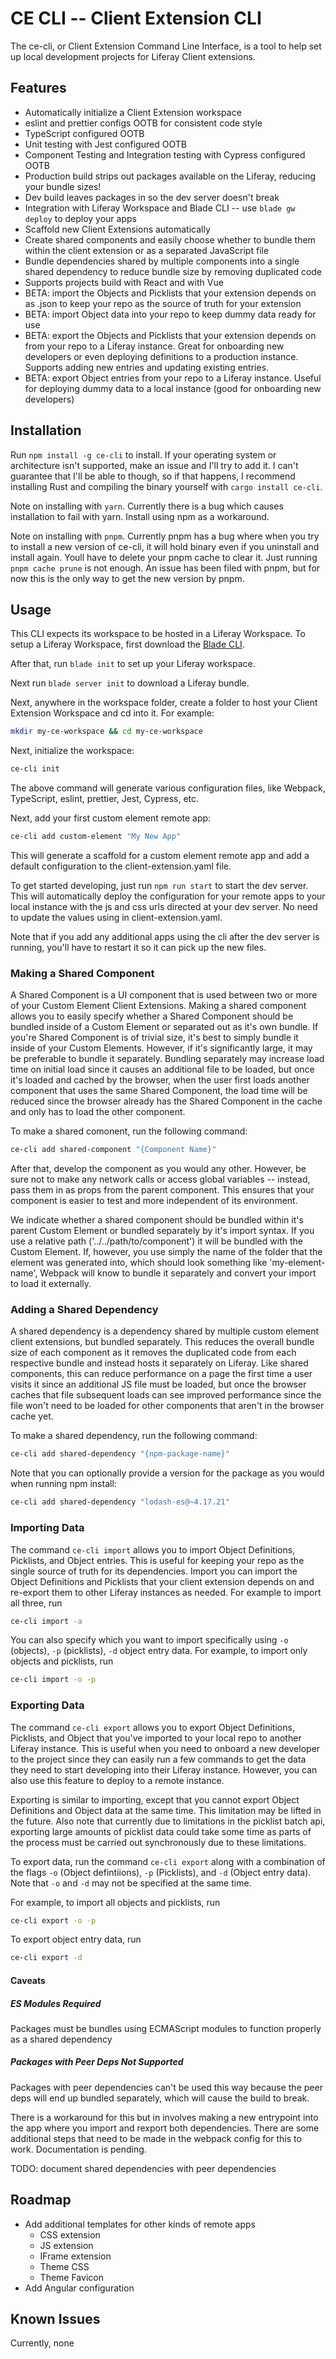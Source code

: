 # CE CLI -- Client Extension CLI

The ce-cli, or Client Extension Command Line Interface, is a tool to help
set up local development projects for Liferay Client extensions.

## Features

- Automatically initialize a Client Extension workspace
- eslint and prettier configs OOTB for consistent code style
- TypeScript configured OOTB
- Unit testing with Jest configured OOTB
- Component Testing and Integration testing with Cypress configured OOTB
- Production build strips out packages available on the Liferay, reducing your bundle sizes!
- Dev build leaves packages in so the dev server doesn't break
- Integration with Liferay Workspace and Blade CLI -- use `blade gw deploy` to deploy your apps
- Scaffold new Client Extensions automatically
- Create shared components and easily choose whether to bundle them within the client extension or as a separated
  JavaScript file
- Bundle dependencies shared by multiple components into a single shared dependency to reduce bundle size
  by removing duplicated code
- Supports projects build with React and with Vue
- BETA: import the Objects and Picklists that your extension depends on as .json to keep your repo as the source of truth for your extension
- BETA: import Object data into your repo to keep dummy data ready for use
- BETA: export the Objects and Picklists that your extension depends on from your repo to a Liferay instance. Great for onboarding new developers or even deploying definitions to a production instance. Supports adding new entries and updating existing entries.
- BETA: export Object entries from your repo to a Liferay instance. Useful for deploying dummy data to a local instance (good for onboarding new developers)

## Installation

Run `npm install -g ce-cli` to install. If your operating system or architecture isn't supported, make an issue
and I'll try to add it. I can't guarantee that I'll be able to though, so if that happens, I recommend installing
Rust and compiling the binary yourself with `cargo install ce-cli`.

Note on installing with `yarn`. Currently there is a bug which causes installation to fail with yarn. Install using npm as a workaround.

Note on installing with `pnpm`. Currently pnpm has a bug where when you try to install a new version of ce-cli, it will
hold binary even if you uninstall and install again. Youll have to delete your pnpm cache to clear it. Just running
`pnpm cache prune` is not enough. An issue has been filed with pnpm, but for now this is the only way to get the new version
by pnpm.

## Usage

This CLI expects its workspace to be hosted in a Liferay Workspace.
To setup a Liferay Workspace, first download the [Blade CLI](https://help.liferay.com/hc/en-us/articles/360017885232-Installing-Blade-CLI-).

After that, run `blade init` to set up your Liferay workspace.

Next run `blade server init` to download a Liferay bundle.

Next, anywhere in the workspace folder, create a folder to host your Client Extension Workspace and cd into it.
For example:

```bash
mkdir my-ce-workspace && cd my-ce-workspace
```

Next, initialize the workspace:

```bash
ce-cli init
```

The above command will generate various configuration files, like Webpack, TypeScript, eslint, prettier, Jest, Cypress, etc.

Next, add your first custom element remote app:

```bash
ce-cli add custom-element "My New App"
```

This will generate a scaffold for a custom element remote app and add a default configuration to the client-extension.yaml file.

To get started developing, just run `npm run start` to start the dev server. This will automatically deploy the configuration
for your remote apps to your local instance with the js and css urls directed at your dev server. No need to update the values
using in client-extension.yaml.

Note that if you add any additional apps using the cli after the dev server is running, you'll have to restart it so it can
pick up the new files.

### Making a Shared Component

A Shared Component is a UI component that is used between two or more of your Custom Element Client Extensions.
Making a shared component allows you to easily specify whether a Shared Component should be bundled inside of
a Custom Element or separated out as it's own bundle. If you're Shared Component is of trivial size, it's best
to simply bundle it inside of your Custom Elements. However, if it's significantly large, it may be preferable
to bundle it separately. Bundling separately may increase load time on initial load since it causes an additional
file to be loaded, but once it's loaded and cached by the browser, when the user first loads another component
that uses the same Shared Component, the load time will be reduced since the browser already has the Shared
Component in the cache and only has to load the other component.

To make a shared comonent, run the following command:

```bash
ce-cli add shared-component "{Component Name}"
```

After that, develop the component as you would any other. However, be sure not to make any network calls or
access global variables -- instead, pass them in as props from the parent component. This ensures that your
component is easier to test and more independent of its environment.

We indicate whether a shared component should be bundled within it's parent Custom Element or bundled separately
by it's import syntax. If you use a relative path ('../../path/to/component') it will be bundled with the
Custom Element. If, however, you use simply the name of the folder that the element was generated into,
which should look something like 'my-element-name', Webpack will know to bundle it separately and convert your
import to load it externally.

### Adding a Shared Dependency

A shared dependency is a dependency shared by multiple custom element client extensions, but bundled separately.
This reduces the overall bundle size of each component as it removes the duplicated code from each respective
bundle and instead hosts it separately on Liferay. Like shared components, this can reduce performance on a page
the first time a user visits it since an additional JS file must be loaded, but once the browser caches that file
subsequent loads can see improved performance since the file won't need to be loaded for other components that
aren't in the browser cache yet.

To make a shared dependency, run the following command:

```bash
ce-cli add shared-dependency "{npm-package-name}"
```

Note that you can optionally provide a version for the package as you would when running npm install:

```bash
ce-cli add shared-dependency "lodash-es@~4.17.21"
```

### Importing Data

The command `ce-cli import` allows you to import Object Definitions, Picklists, and Object entries. This is useful
for keeping your repo as the single source of truth for its dependencies. Import you can import the Object Definitions
and Picklists that your client extension depends on and re-export them to other Liferay instances as needed. For
example to import all three, run

```bash
ce-cli import -a
```

You can also specify which you want to import specifically using `-o` (objects), `-p` (picklists), `-d` object
entry data. For example, to import only objects and picklists, run

```bash
ce-cli import -o -p
```

### Exporting Data

The command `ce-cli export` allows you to export Object Definitions, Picklists, and Object that you've imported to your
local repo to another Liferay instance. This is useful when you need to onboard a new developer to the project since they
can easily run a few commands to get the data they need to start developing into their Liferay instance. However, you
can also use this feature to deploy to a remote instance.

Exporting is similar to importing, except that you cannot export Object Definitions and Object data at the same time.
This limitation may be lifted in the future. Also note that currently due to limitations in the picklist batch api,
exporting large amounts of picklist data could take some time as parts of the process must be carried out synchronously
due to these limitations.

To export data, run the command `ce-cli export` along with a combination of the flags `-o` (Object defintiions),
`-p` (Picklists), and `-d` (Object entry data). Note that `-o` and `-d` may not be specified at the same time.

For example, to import all objects and picklists, run

```bash
ce-cli export -o -p
```

To export object entry data, run

```bash
ce-cli export -d
```

#### Caveats

##### ES Modules Required

Packages must be bundles using ECMAScript modules to function properly as a shared dependency

##### Packages with Peer Deps Not Supported

Packages with peer dependencies can't be used this way because the peer deps will end up bundled separately,
which will cause the build to break.

There is a workaround for this but in involves making a new entrypoint into the app where you import and rexport
both dependencies. There are some additional steps that need to be made in the webpack config for this to
work. Documentation is pending.

TODO: document shared dependencies with peer dependencies

## Roadmap

- Add additional templates for other kinds of remote apps
  - CSS extension
  - JS extension
  - IFrame extension
  - Theme CSS
  - Theme Favicon
- Add Angular configuration

## Known Issues

Currently, none
